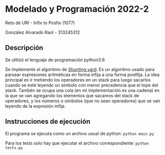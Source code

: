 # Modelado y Programación 2022-2
Reto de URI - Infix to Posfix (1077)

González Alvarado Raúl - 313245312

## Descripción
Se utilizó el lenguaje de programación python3.9.

Se implementó el algoritmo de
[Shunting yard](https://en.wikipedia.org/wiki/Shunting_yard_algorithm).
Es un algoritmo usado para parsear expresiones aritméticas en forma infija
a una forma postfija. La idea principal es ir metiendo los operadores en
un stack para luego sacarlos cuando se esté leyendo un símbolo con menor 
precedencia que el tope del stack. Tambén se ocupa una cola (en mi
implementación es una cadena) en la que se van agregando los elementos que
sacamos del stack de operadores, y los números o símbolos (que no sean 
operadores) que se van leyendo de la expresión infija.

## Instrucciones de ejecución

El programa se ejecuta como un archivo usual de python:
`python main.py`

Para los tests solo hay que ejecutar el archivo correspondiente: `python tests.py`
